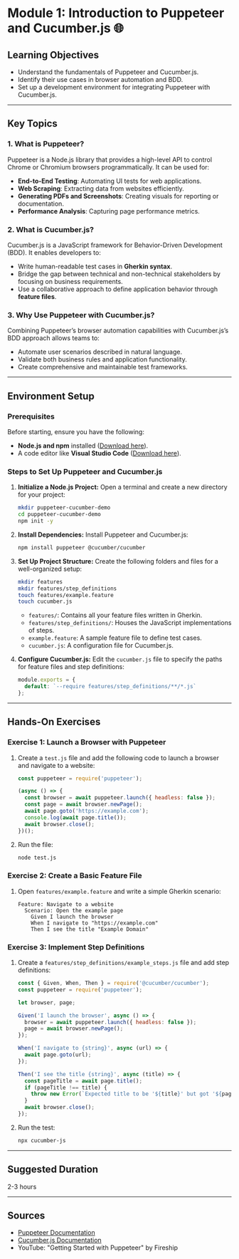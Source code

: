 # Module 1: Introduction to Puppeteer and Cucumber.js 🌐

## Learning Objectives

- Understand the fundamentals of Puppeteer and Cucumber.js.
- Identify their use cases in browser automation and BDD.
- Set up a development environment for integrating Puppeteer with Cucumber.js.

---

## Key Topics

### **1. What is Puppeteer?**

Puppeteer is a Node.js library that provides a high-level API to control Chrome or Chromium browsers programmatically. It can be used for:

- **End-to-End Testing**: Automating UI tests for web applications.
- **Web Scraping**: Extracting data from websites efficiently.
- **Generating PDFs and Screenshots**: Creating visuals for reporting or documentation.
- **Performance Analysis**: Capturing page performance metrics.

### **2. What is Cucumber.js?**

Cucumber.js is a JavaScript framework for Behavior-Driven Development (BDD). It enables developers to:

- Write human-readable test cases in **Gherkin syntax**.
- Bridge the gap between technical and non-technical stakeholders by focusing on business requirements.
- Use a collaborative approach to define application behavior through **feature files**.

### **3. Why Use Puppeteer with Cucumber.js?**

Combining Puppeteer’s browser automation capabilities with Cucumber.js’s BDD approach allows teams to:

- Automate user scenarios described in natural language.
- Validate both business rules and application functionality.
- Create comprehensive and maintainable test frameworks.

---

## Environment Setup

### **Prerequisites**

Before starting, ensure you have the following:

- **Node.js and npm** installed ([Download here](https://nodejs.org/)).
- A code editor like **Visual Studio Code** ([Download here](https://code.visualstudio.com/)).

### **Steps to Set Up Puppeteer and Cucumber.js**

1. **Initialize a Node.js Project:** Open a terminal and create a new directory for your project:

   ```bash
   mkdir puppeteer-cucumber-demo
   cd puppeteer-cucumber-demo
   npm init -y
   ```

2. **Install Dependencies:** Install Puppeteer and Cucumber.js:

   ```bash
   npm install puppeteer @cucumber/cucumber
   ```

3. **Set Up Project Structure:** Create the following folders and files for a well-organized setup:

   ```bash
   mkdir features
   mkdir features/step_definitions
   touch features/example.feature
   touch cucumber.js
   ```

   - `features/`: Contains all your feature files written in Gherkin.
   - `features/step_definitions/`: Houses the JavaScript implementations of steps.
   - `example.feature`: A sample feature file to define test cases.
   - `cucumber.js`: A configuration file for Cucumber.js.

4. **Configure Cucumber.js:** Edit the `cucumber.js` file to specify the paths for feature files and step definitions:

   ```javascript
   module.exports = {
     default: `--require features/step_definitions/**/*.js`
   };
   ```

---

## Hands-On Exercises

### **Exercise 1: Launch a Browser with Puppeteer**

1. Create a `test.js` file and add the following code to launch a browser and navigate to a website:
   ```javascript
   const puppeteer = require('puppeteer');

   (async () => {
     const browser = await puppeteer.launch({ headless: false });
     const page = await browser.newPage();
     await page.goto('https://example.com');
     console.log(await page.title());
     await browser.close();
   })();
   ```
2. Run the file:
   ```bash
   node test.js
   ```

### **Exercise 2: Create a Basic Feature File**

1. Open `features/example.feature` and write a simple Gherkin scenario:
   ```gherkin
   Feature: Navigate to a website
     Scenario: Open the example page
       Given I launch the browser
       When I navigate to "https://example.com"
       Then I see the title "Example Domain"
   ```

### **Exercise 3: Implement Step Definitions**

1. Create a `features/step_definitions/example_steps.js` file and add step definitions:

   ```javascript
   const { Given, When, Then } = require('@cucumber/cucumber');
   const puppeteer = require('puppeteer');

   let browser, page;

   Given('I launch the browser', async () => {
     browser = await puppeteer.launch({ headless: false });
     page = await browser.newPage();
   });

   When('I navigate to {string}', async (url) => {
     await page.goto(url);
   });

   Then('I see the title {string}', async (title) => {
     const pageTitle = await page.title();
     if (pageTitle !== title) {
       throw new Error(`Expected title to be '${title}' but got '${pageTitle}'`);
     }
     await browser.close();
   });
   ```

2. Run the test:

   ```bash
   npx cucumber-js
   ```

---

## Suggested Duration

2-3 hours

---

## Sources

- [Puppeteer Documentation](https://pptr.dev/)
- [Cucumber.js Documentation](https://cucumber.io/docs/installation/javascript/)
- YouTube: "Getting Started with Puppeteer" by Fireship

